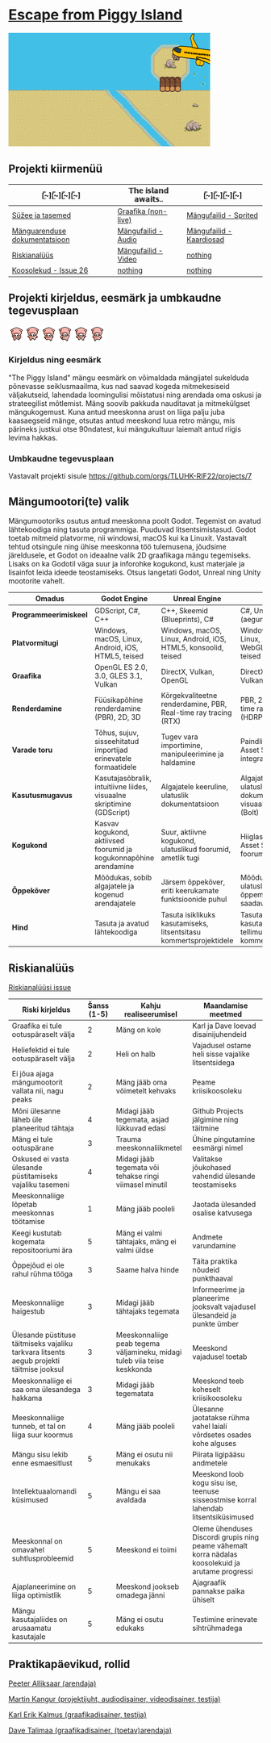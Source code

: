 # [Escape from Piggy Island](https://github.com/orgs/TLUHK-RIF22/projects/7)
![Siga](https://github.com/TLUHK-RIF22/multimeediumi_praktika_Ryhm_1/blob/ef04606df25b185ace84241143f72fc42f8b1c22/Meedia/Video/Cutscened/Siga%20saabub%20chuck%20norrise%20moodi.gif)
## Projekti kiirmenüü
| [̲̅~][̲̅~][̲̅~][̲̅~] | 𝕋𝕙𝕖 𝕚𝕤𝕝𝕒𝕟𝕕 𝕒𝕨𝕒𝕚𝕥𝕤..  | [̲̅~][̲̅~][̲̅~][̲̅~] |
|--------|-------|--------|
| [Süžee ja tasemed](https://github.com/TLUHK-RIF22/multimeediumi_praktika_Ryhm_1/blob/main/s%C3%BC%C5%BEee.md)  | [Graafika (non-live)](https://github.com/TLUHK-RIF22/multimeediumi_praktika_Ryhm_1/tree/main/Meedia/Graafika) | [Mängufailid - Sprited](https://github.com/TLUHK-RIF22/multimeediumi_praktika_Ryhm_1/tree/main/Meedia/Gamedev/Piggy/Sprites)  |
| [Mänguarenduse dokumentatsioon](https://github.com/TLUHK-RIF22/multimeediumi_praktika_Ryhm_1/blob/main/Meedia/Gamedev/README.md)  | [Mängufailid - Audio](https://github.com/TLUHK-RIF22/multimeediumi_praktika_Ryhm_1/tree/main/Meedia/Audio) | [Mängufailid - Kaardiosad](https://github.com/TLUHK-RIF22/multimeediumi_praktika_Ryhm_1/tree/main/Meedia/Gamedev/Piggy/Tiles) |
| [Riskianalüüs](https://github.com/TLUHK-RIF22/multimeediumi_praktika_Ryhm_1/issues/16#issuecomment-1927801025) | [Mängufailid - Video](https://github.com/TLUHK-RIF22/multimeediumi_praktika_Ryhm_1/tree/main/Meedia/Video) | [nothing](https://podcasts.apple.com/us/podcast/beef-and-dairy-network/id1022024768) |
| [Koosolekud - Issue 26](https://github.com/TLUHK-RIF22/multimeediumi_praktika_Ryhm_1/issues/26) | [nothing](https://podcasts.apple.com/us/podcast/beef-and-dairy-network/id1022024768) | [nothing](https://podcasts.apple.com/us/podcast/beef-and-dairy-network/id1022024768) |


## Projekti kirjeldus, eesmärk ja umbkaudne tegevusplaan
![Meie klient](https://github.com/TLUHK-RIF22/multimeediumi_praktika_Ryhm_1/blob/main/Meedia/Graafika/Siga/Siga.png)
### Kirjeldus ning eesmärk
"The Piggy Island" mängu eesmärk on võimaldada mängijatel sukelduda põnevasse seiklusmaailma, kus nad saavad kogeda mitmekesiseid väljakutseid, lahendada loomingulisi mõistatusi ning arendada oma oskusi ja strateegilist mõtlemist. Mäng soovib pakkuda nauditavat ja mitmekülgset mängukogemust. Kuna antud meeskonna arust on liiga palju juba kaasaegseid mänge, otsutas antud meeskond luua retro mängu, mis pärineks justkui otse 90ndatest, kui mängukultuur laiemalt antud riigis levima hakkas. 

### Umbkaudne tegevusplaan
Vastavalt projekti sisule https://github.com/orgs/TLUHK-RIF22/projects/7

## Mängumootori(te) valik

Mängumootoriks osutus antud meeskonna poolt Godot. Tegemist on avatud lähtekoodiga ning tasuta programmiga. Puuduvad litsentsimistasud. Godot toetab mitmeid platvorme, nii windowsi, macOS kui ka Linuxit. Vastavalt tehtud otsingule ning ühise meeskonna töö tulemusena, jõudsime järeldusele, et Godot on ideaalne valik 2D graafikaga mängu tegemiseks. Lisaks on ka Godotil väga suur ja inforohke kogukond, kust materjale ja lisainfot leida ideede teostamiseks. Otsus langetati Godot, Unreal ning Unity mootorite vahelt.

| Omadus             | Godot Engine                                                  | Unreal Engine                                                 | Unity                                                          |
|--------------------|---------------------------------------------------------------|---------------------------------------------------------------|----------------------------------------------------------------|
| **Programmeerimiskeel** | GDScript, C#, C++                                           | C++, Skeemid (Blueprints), C#                                 | C#, UnityScript (aegunud), C++                                 |
| **Platvormitugi**  | Windows, macOS, Linux, Android, iOS, HTML5, teised            | Windows, macOS, Linux, Android, iOS, HTML5, konsoolid, teised | Windows, macOS, Linux, Android, iOS, WebGL, konsoolid, teised |
| **Graafika**       | OpenGL ES 2.0, 3.0, GLES 3.1, Vulkan       | DirectX, Vulkan, OpenGL                                       | DirectX, OpenGL, Vulkan                  |
| **Renderdamine**   | Füüsikapõhine renderdamine (PBR), 2D, 3D                      | Kõrgekvaliteetne renderdamine, PBR, Real-time ray tracing (RTX) | PBR, 2D, 3D, Real-time ray tracing (HDRP)           |
| **Varade toru**    | Tõhus, sujuv, sisseehitatud importijad erinevatele formaatidele | Tugev vara importimine, manipuleerimine ja haldamine         | Paindlik, kohandatav, Asset Store integratsioon               |
| **Kasutusmugavus**| Kasutajasõbralik, intuitiivne liides, visuaalne skriptimine (GDScript) | Algajatele keeruline, ulatuslik dokumentatsioon            | Algajatele sobiv, ulatuslik dokumentatsioon, visuaalne skriptimine (Bolt) |
| **Kogukond**       | Kasvav kogukond, aktiivsed foorumid ja kogukonnapõhine arendamine | Suur, aktiivne kogukond, ulatuslikud foorumid, ametlik tugi | Hiiglaslik kogukond, Asset Store, foorumid, ametlik tugi     |
| **Õppekõver**     | Mõõdukas, sobib algajatele ja kogenud arendajatele             | Järsem õppekõver, eriti keerukamate funktsioonide puhul         | Mõõdukast järsem, ulatuslikud õppematerjalid on saadaval     |
| **Hind**           | Tasuta ja avatud lähtekoodiga                                  | Tasuta isiklikuks kasutamiseks, litsentsitasu kommertsprojektidele | Tasuta isiklikuks kasutamiseks, tellimusel põhinev kommertsprojektidele |




## Riskianalüüs
[Riskianalüüsi issue](https://github.com/TLUHK-RIF22/multimeediumi_praktika_Ryhm_1/issues/16)

| Riski kirjeldus                                           | Šanss (1-5) | Kahju realiseerumisel                                   | Maandamise meetmed                                |
| ---------------------------------------------------------- | ----------- | -------------------------------------------------------- | -------------------------------------------------- |
| Graafika ei tule ootuspäraselt välja | 2 | Mäng on kole | Karl ja Dave loevad disainijuhendeid |
| Heliefektid ei tule ootuspäraselt välja | 2 | Heli on halb | Vajadusel ostame heli sisse vajalike litsentsidega |
|Ei jõua ajaga mängumootorit vallata nii, nagu peaks | 2 |Mäng jääb oma võimetelt kehvaks | Peame kriisikoosoleku  |
| Mõni ülesanne läheb üle planeeritud tähtaja | 4 | Midagi jääb tegemata, asjad lükkuvad edasi | Github Projects jälgimine ning täitmine |
| Mäng ei tule ootuspärane | 3 | Trauma meeskonnaliikmetel | Ühine pingutamine eesmärgi nimel |
| Oskused ei vasta ülesande püstitamiseks vajaliku tasemeni | 4 | Midagi jääb tegemata või tehakse ringi viimasel minutil | Valitakse jõukohased vahendid ülesande teostamiseks|
| Meeskonnaliige lõpetab meeskonnas töötamise | 1 | Mäng jääb pooleli | Jaotada ülesanded osalise katvusega |
| Keegi kustutab kogemata repositooriumi ära | 5 | Mäng ei valmi tähtajaks, mäng ei valmi üldse | Andmete varundamine |
| Õppejõud ei ole rahul rühma tööga | 3 | Saame halva hinde | Täita praktika nõudeid punkthaaval |
| Meeskonnaliige haigestub | 3 | Midagi jääb tähtajaks tegemata | Informeerime ja planeerime jooksvalt vajadusel ülesandeid ja punkte ümber |
| Ülesande püstituse täitmiseks vajaliku tarkvara litsents aegub projekti täitmise jooksul | 3 | Meeskonnaliige peab tegema väljamineku, midagi tuleb viia teise keskkonda | Meeskond vajadusel toetab |
| Meeskonnaliige ei saa oma ülesandega hakkama | 3 | Midagi jääb tegematata | Meeskond teeb koheselt kriisikoosoleku |
| Meeskonnaliige tunneb, et tal on liiga suur koormus | 4 | Mäng jääb pooleli | Ülesanne jaotatakse rühma vahel laiali võrdsetes osades kohe alguses |
| Mängu sisu lekib enne esmaesitlust | 5 | Mäng ei osutu nii menukaks | Piirata ligipääsu andmetele |
| Intellektuaalomandi küsimused | 5 | Mängu ei saa avaldada | Meeskond loob kogu sisu ise, teenuse sisseostmise korral lahendab litsentsiküsimused |
| Meeskonnal on omavahel suhtlusprobleemid | 5 | Meeskond ei toimi | Oleme ühenduses Discordi grupis ning peame vähemalt korra nädalas koosolekuid ja arutame progressi |
| Ajaplaneerimine on liiga optimistlik  | 5 | Meeskond jookseb omadega jänni | Ajagraafik pannakse paika ühiselt |
| Mängu kasutajaliides on arusaamatu kasutajale | 5 | Mäng ei osutu edukaks | Testimine erinevate sihtrühmadega |
## Praktikapäevikud, rollid

[Peeter Alliksaar (arendaja)](https://github.com/TLUHK-RIF22/multimeediumi_praktika_Ryhm_1/issues/22)

[Martin Kangur (projektijuht, audiodisainer, videodisainer, testija)](https://github.com/TLUHK-RIF22/multimeediumi_praktika_Ryhm_1/issues/19)

[Karl Erik Kalmus (graafikadisainer, testija)](https://github.com/TLUHK-RIF22/multimeediumi_praktika_Ryhm_1/issues/21)

[Dave Talimaa (graafikadisainer, (toetav)arendaja)](https://github.com/TLUHK-RIF22/multimeediumi_praktika_Ryhm_1/issues/15)



